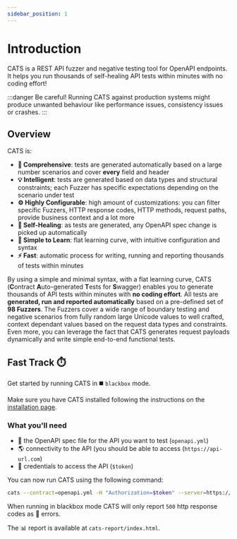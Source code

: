 ```yaml
---
sidebar_position: 1
---
```


# Introduction

CATS is a REST API fuzzer and negative testing tool for OpenAPI endpoints. It helps you run thousands of self-healing API tests within minutes with no coding effort! 

:::danger Be careful!
Running CATS against production systems might produce unwanted behaviour like performance issues, consistency issues or crashes.
:::

## Overview

CATS is:

- **🧐 Comprehensive**: tests are generated automatically based on a large number scenarios and cover **every** field and header
- **💡 Intelligent**: tests are generated based on data types and structural constraints; each Fuzzer has specific expectations depending on the scenario under test
- **⚙️ Highly Configurable**: high amount of customizations: you can filter specific Fuzzers, HTTP response codes, HTTP methods, request paths, provide business context and a lot more
- **🏥 Self-Healing**: as tests are generated, any OpenAPI spec change is picked up automatically
- **📖 Simple to Learn**: flat learning curve, with intuitive configuration and syntax
- **⚡️ Fast**: automatic process for writing, running and reporting thousands of tests within minutes

By using a simple and minimal syntax, with a flat learning curve, CATS (**C**ontract **A**uto-generated **T**ests for **S**wagger) enables you to generate thousands of API tests within minutes with **no coding effort**.
All tests are **generated, run and reported automatically** based on a pre-defined set of **98 Fuzzers**.
The Fuzzers cover a wide range of boundary testing and negative scenarios from fully random large Unicode values to well crafted, context dependant values based on the request data types and constraints.
Even more, you can leverage the fact that CATS generates request payloads dynamically and write simple end-to-end functional tests.

## Fast Track ⏱️

Get started by running CATS in ◼️ `blackbox` mode.

Make sure you have CATS installed following the instructions on the [installation page](/docs/getting-started/installation).

### What you'll need

- 📝 the OpenAPI spec file for the API you want to test (`openapi.yml`)
- 🌎 connectivity to the API (you should be able to access (`https://api-url.com`)
- 🔐 credentials to access the API (`$token`)

You can now run CATS using the following command:

```bash
cats --contract=openapi.yml -H "Authorization=$token" --server=https://api-url.com -b
```

When running in blackbox mode CATS will only report `500` http response codes as 🛑 errors. 

The 📊 report is available at `cats-report/index.html`.

